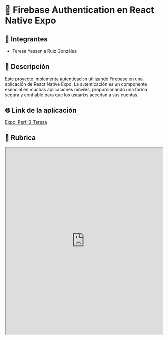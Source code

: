 # 📱 Firebase Authentication en React Native Expo

## 👥 Integrantes
- Teresa Yessenia Ruiz González

## 📝 Descripción
Este proyecto implementa autenticación utilizando Firebase en una aplicación de React Native Expo. La autenticación es un componente esencial en muchas aplicaciones móviles, proporcionando una forma segura y confiable para que los usuarios accedan a sus cuentas.

## 🌐 Link de la aplicación
[Expo: Perfil3-Teresa](https://expo.dev/accounts/teresalaq/projects/perfil3-teresa/builds/73b4ce3d-e4f8-4561-8fc9-c740a77e5a60)

## 📄 Rubrica
 <iframe src="https://drive.google.com/file/d/1a7h3nx2e9xXJvK1GhzuKgdHRYBoa6g9z/preview" width="100%" height="600"></iframe>

